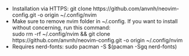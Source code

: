 <ul>
    <li>  
        Installation via HTTPS: git clone https://github.com/anvnh/neovim-config.git -o origin ~/.config/nvim <br/> 
    </li>
    <li>
      Make sure to remove nvim folder in ~/.config. If you want to install without concerning, run this command: <br/> 
      sudo rm -rf ~/.config/nvim && git clone https://github.com/anvnh/neovim-config.git -o origin ~/.config/nvim
    </li>
    <li>
        Requires nerd-fonts: sudo pacman -S $(pacman -Sgq nerd-fonts)
    </li>
</ul>
